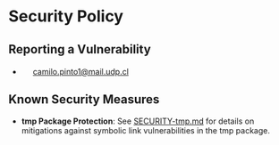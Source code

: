 # Security Policy

## Reporting a Vulnerability

- <img height="16" width="16" src="https://cdn.simpleicons.org/gmail/black/white" /> camilo.pinto1@mail.udp.cl

## Known Security Measures

- **tmp Package Protection**: See [SECURITY-tmp.md](./SECURITY-tmp.md) for details on mitigations against symbolic link vulnerabilities in the tmp package.
